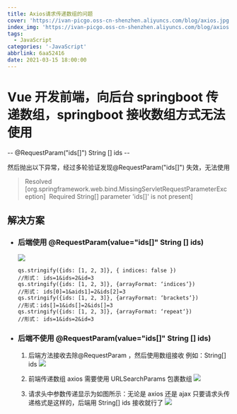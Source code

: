 ```yaml
---
title: Axios请求传递数组的问题
cover: 'https://ivan-picgo.oss-cn-shenzhen.aliyuncs.com/blog/axios.jpg'
index_img: 'https://ivan-picgo.oss-cn-shenzhen.aliyuncs.com/blog/axios.jpg'
tags:
  - JavaScript
categories: '-JavaScript'
abbrlink: 6aa52416
date: 2021-03-15 18:00:00
---
```

# Vue 开发前端，向后台 springboot 传递数组，springboot 接收数组方式无法使用

-- @RequestParam("ids[]") String [] ids --

然后抛出以下异常，经过多轮验证发现@RequestParam("ids[]") 失效，无法使用

> Resolved [org.springframework.web.bind.MissingServletRequestParameterException]  Required String[] parameter 'ids[]' is not present]

## 解决方案

- ### 后端使用 @RequestParam(value="ids[]" String [] ids)

  ![](https://ivan-picgo.oss-cn-shenzhen.aliyuncs.com/blog/1615800526123sda.jpg)

  ```
  qs.stringify({ids: [1, 2, 3]}, { indices: false })
  //形式： ids=1&ids=2&id=3
  qs.stringify({ids: [1, 2, 3]}, {arrayFormat: ‘indices‘})
  //形式： ids[0]=1&aids1]=2&ids[2]=3
  qs.stringify({ids: [1, 2, 3]}, {arrayFormat: ‘brackets‘})
  //形式：ids[]=1&ids[]=2&ids[]=3
  qs.stringify({ids: [1, 2, 3]}, {arrayFormat: ‘repeat‘})
  //形式： ids=1&ids=2&id=3
  ```

- ### 后端不使用 @RequestParam(value="ids[]" String [] ids)

  1. 后端方法接收去除@RequestParam ，然后使用数组接收 例如：String[] ids
     ![](https://ivan-picgo.oss-cn-shenzhen.aliyuncs.com/blog/20190528035401142.png)

  2. 前端传递数组 axios 需要使用 URLSearchParams 包裹数组
     ![](https://ivan-picgo.oss-cn-shenzhen.aliyuncs.com/blog/20190528035506628.png)

  3. 请求头中参数传递显示为如图所示：无论是 axios 还是 ajax 只要请求头传递格式是这样的，后端用 String[] ids 接收就行了
     ![](https://ivan-picgo.oss-cn-shenzhen.aliyuncs.com/blog/20190528035628155.png)
